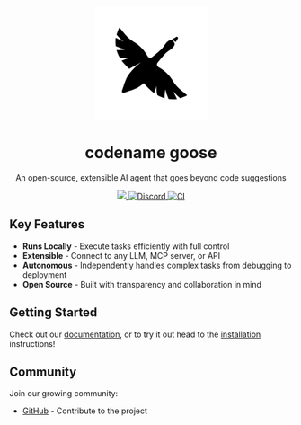 <p align="center">
  <img src="documentation/docs/assets/goose-logo.png" alt="Goose Logo" width="200">
</p>

<h1 align="center">
codename goose
</h1>

<p align="center">
  An open-source, extensible AI agent that goes beyond code suggestions</strong>
</p>

<p align="center">
  <a href="https://opensource.org/licenses/Apache-2.0">
    <img src="https://img.shields.io/badge/License-Apache_2.0-blue.svg">
  </a>
  <a href="https://discord.gg/7GaTvbDwga">
    <img src="https://img.shields.io/discord/1287729918100246654?logo=discord&logoColor=white&label=Join+Us&color=blueviolet" alt="Discord">
  </a>
  <a href="https://github.com/block/goose/actions/workflows/ci.yml">
     <img src="https://img.shields.io/github/actions/workflow/status/block/goose/ci.yml?branch=main" alt="CI">
  </a>
</p>

## Key Features

- **Runs Locally** - Execute tasks efficiently with full control
- **Extensible** - Connect to any LLM, MCP server, or API
- **Autonomous** - Independently handles complex tasks from debugging to deployment
- **Open Source** - Built with transparency and collaboration in mind

## Getting Started

Check out our [documentation](https://block.github.io/goose), or to try it out head to the [installation](https://block.github.io/goose/docs/getting-started/installation) instructions!

## Community

Join our growing community:
- [GitHub](https://github.com/block/goose/blob/main/CONTRIBUTING.md) - Contribute to the project

